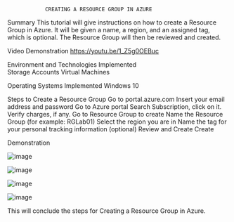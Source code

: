 				CREATING A RESOURCE GROUP IN AZURE

Summary
This tutorial will give instructions on how to create a Resource Group in Azure.  It will be given a name, a region, and an assigned tag, which is optional.  The Resource Group will then be reviewed and created.

Video Demonstration 
https://youtu.be/1_Z5g0OEBuc 

Environment and Technologies Implemented  
Storage Accounts
Virtual Machines

Operating Systems Implemented
Windows 10

Steps to Create a Resource Group
Go to portal.azure.com
Insert your email address and password
Go to Azure portal
Search Subscription, click on it.  Verify charges, if any.
Go to Resource Group to create 
Name the Resource Group (for example:  RGLab01)
Select the region you are in
Name the tag for your personal tracking information (optional)
Review and Create
Create

Demonstration

![image](https://github.com/Rhojam/ItsPractical/assets/133904504/f8353ac7-ea97-4ec0-a99d-828eb5465e35)

![image](https://github.com/Rhojam/ItsPractical/assets/133904504/3e96270b-5d6e-470c-bfbc-2a466d037e03)

![image](https://github.com/Rhojam/ItsPractical/assets/133904504/2738d842-f61f-480d-b80d-dc853b84d2d9)

![image](https://github.com/Rhojam/ItsPractical/assets/133904504/f1e1e54d-4abf-4407-822d-a82d779c5789)


This will conclude the steps for Creating a Resource Group in Azure.   

